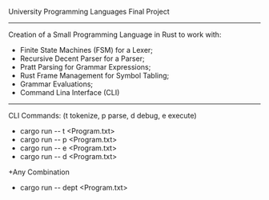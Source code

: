 University Programming Languages Final Project

----
Creation of a Small Programming Language in Rust to work with:
- Finite State Machines (FSM) for a Lexer;
- Recursive Decent Parser for a Parser;
- Pratt Parsing for Grammar Expressions;
- Rust Frame Management for Symbol Tabling;
- Grammar Evaluations;
- Command Lina Interface (CLI)

----
CLI Commands: (t tokenize, p parse, d debug, e execute)
  * cargo run -- t <Program.txt>
  * cargo run -- p <Program.txt>
  * cargo run -- e <Program.txt>
  * cargo run -- d <Program.txt>

+Any Combination
  * cargo run -- dept <Program.txt>
